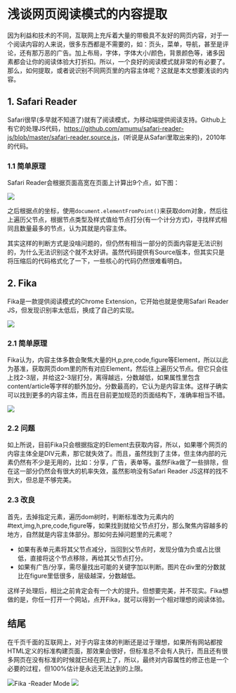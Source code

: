 #  浅谈网页阅读模式的内容提取

因为利益和技术的不同，互联网上充斥着大量的带极具不友好的网页内容，对于一个阅读内容的人来说，很多东西都是不需要的，如：页头，菜单，导航，甚至是评论，还有那万恶的广告。加上布局，字体，字体大小/颜色，背景颜色等，诸多因素都会让你的阅读体验大打折扣。所以，一个良好的阅读模式就非常的有必要了。那么，如何提取，或者说识别不同网页里的内容主体呢？这就是本文想要浅谈的内容。

## 1. Safari Reader

Safari很早(多早就不知道了)就有了阅读模式，为移动端提供阅读支持。Github上有它的处理JS代码，<https://github.com/amumu/safari-reader-js/blob/master/safari-reader.source.js>，(听说是从Safari里取出来的)，2010年的代码。

### 1.1 简单原理

Safari Reader会根据页面高宽在页面上计算出9个点，如下图：

![](https://www.colorgamer.com/usr/uploads/2019/03/2923420171.jpeg)

之后根据点的坐标，使用`document.elementFromPoint()`来获取dom对象，然后往上遍历父节点，根据节点类型及样式值给节点打分(有一个计分方式)，寻找样式相同且数量最多的节点，认为其就是内容主体。

其实这样的判断方式是没啥问题的，但仍然有相当一部分的页面内容是无法识别的，为什么无法识别这个就不太好讲。虽然代码提供有Source版本，但其实只是将压缩后的代码格式化了一下，一些核心的代码仍然很难看明白。

## 2. Fika

Fika是一款提供阅读模式的Chrome Extension，它开始也就是使用Safari Reader JS，但发现识别率太低后，换成了自己的实现。

![](https://www.colorgamer.com/usr/uploads/2019/03/3117362466.png)

### 2.1 简单原理

Fika认为，内容主体多数会聚焦大量的H,p,pre,code,figure等Element，所以以此为基准，获取网页dom里的所有对应Element，然后往上遍历父节点。但它只会往上找2-3层，并给这2-3层打分，离得越远，分数越低，如果属性里包含content/article等字样的额外加分。分数最高的，它认为是内容主体。这样子确实可以找到更多的内容主体，而且在目前更加规范的页面结构下，准确率相当不错。

![](https://www.colorgamer.com/usr/uploads/2019/03/1375688182.png)

### 2.2 问题

如上所说，目前Fika只会根据指定的Element去获取内容，所以，如果哪个网页的内容主体全是DIV元素，那它就失效了。而且，虽然找到了主体，但主体内部的元素仍然有不少是无用的，比如：分享，广告，表单等。虽然Fika做了一些排除，但在这一部分仍然会有很大的机率失效，虽然影响没有Safari Reader JS这样的找不到大，但总是不够完美。

### 2.3 改良

首先，去掉指定元素，遍历dom树时，判断标准改为元素内的#text,img,h,pre,code,figure等，如果找到就给父节点打分，那么聚焦内容越多的地方，自然就是内容主体部分。那如何去掉问题里的元素呢？

- 如果有表单元素将其父节点减分，当回到父节点时，发现分值为负或占比很低，直接将这个节点移除，再给其父节点打分。
- 如果有广告/分享，需尽量找出可能的关键字加以判断。图片在div里的分数就比在figure里低很多，层级越深，分数越低。

这样子处理后，相比之前肯定会有一个大的提升。但想要完美，并不现实。Fika想做的是，你任一打开一个网站，点开Fika，就可以得到一个相对理想的阅读体验。

## 结尾

在千页千面的互联网上，对于内容主体的判断还是过于理想，如果所有网站都按HTML定义的标准构建页面，那效果会很好，但标准总不会有人执行，而且还有很多网页在没有标准的时候就已经在网上了，所以，最终对内容属性的修正也是一个必要的过程，但100%估计是永远无法达到的上限。

![](https://www.colorgamer.com/usr/uploads/2019/03/2670171215.png)Fika -Reader Mode [![](https://www.colorgamer.com/usr/uploads/2019/03/2899318817.png)](https://chrome.google.com/webstore/detail/fika-reader-mode/fbcdnjeoghampomjjaahjgjghdjdbbcj)

